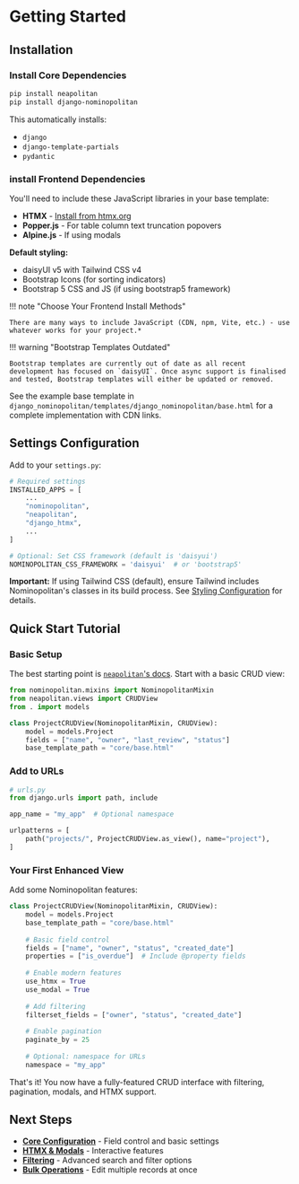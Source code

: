 # Getting Started

## Installation

### Install Core Dependencies

```bash
pip install neapolitan
pip install django-nominopolitan
```

This automatically installs:

- `django`
- `django-template-partials`
- `pydantic`

### install Frontend Dependencies

You'll need to include these JavaScript libraries in your base template:

- **HTMX** - [Install from htmx.org](https://htmx.org/docs/#installing)
- **Popper.js** - For table column text truncation popovers
- **Alpine.js** - If using modals

**Default styling:**

- daisyUI v5 with Tailwind CSS v4
- Bootstrap Icons (for sorting indicators)
- Bootstrap 5 CSS and JS (if using bootstrap5 framework)

!!! note "Choose Your Frontend Install Methods"

    There are many ways to include JavaScript (CDN, npm, Vite, etc.) - use whatever works for your project.*

!!! warning "Bootstrap Templates Outdated"

    Bootstrap templates are currently out of date as all recent development has focused on `daisyUI`. Once async support is finalised and tested, Bootstrap templates will either be updated or removed.

See the example base template in `django_nominopolitan/templates/django_nominopolitan/base.html` for a complete implementation with CDN links.

## Settings Configuration

Add to your `settings.py`:

```python
# Required settings
INSTALLED_APPS = [
    ...
    "nominopolitan",
    "neapolitan",
    "django_htmx",
    ...
]

# Optional: Set CSS framework (default is 'daisyui')
NOMINOPOLITAN_CSS_FRAMEWORK = 'daisyui'  # or 'bootstrap5'
```

**Important:** If using Tailwind CSS (default), ensure Tailwind includes Nominopolitan's classes in its build process. See [Styling Configuration](configuration/styling.md#tailwind-css-setup) for details.

## Quick Start Tutorial

### Basic Setup

The best starting point is [`neapolitan`'s docs](https://noumenal.es/neapolitan/). Start with a basic CRUD view:

```python
from nominopolitan.mixins import NominopolitanMixin
from neapolitan.views import CRUDView
from . import models

class ProjectCRUDView(NominopolitanMixin, CRUDView):
    model = models.Project
    fields = ["name", "owner", "last_review", "status"]
    base_template_path = "core/base.html"
```

### Add to URLs

```python
# urls.py
from django.urls import path, include

app_name = "my_app"  # Optional namespace

urlpatterns = [
    path("projects/", ProjectCRUDView.as_view(), name="project"),
]
```

### Your First Enhanced View

Add some Nominopolitan features:

```python
class ProjectCRUDView(NominopolitanMixin, CRUDView):
    model = models.Project
    base_template_path = "core/base.html"
    
    # Basic field control
    fields = ["name", "owner", "status", "created_date"]
    properties = ["is_overdue"]  # Include @property fields
    
    # Enable modern features
    use_htmx = True
    use_modal = True
    
    # Add filtering
    filterset_fields = ["owner", "status", "created_date"]
    
    # Enable pagination
    paginate_by = 25
    
    # Optional: namespace for URLs
    namespace = "my_app"
```

That's it! You now have a fully-featured CRUD interface with filtering, pagination, modals, and HTMX support.

## Next Steps

- **[Core Configuration](configuration/core_config.md)** - Field control and basic settings
- **[HTMX & Modals](configuration/htmx_modals.md)** - Interactive features
- **[Filtering](configuration/filtering.md)** - Advanced search and filter options
- **[Bulk Operations](configuration/bulk_operations.md)** - Edit multiple records at once